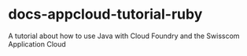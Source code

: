# docs-appcloud-tutorial-ruby
A tutorial about how to use Java with Cloud Foundry and the Swisscom Application Cloud
